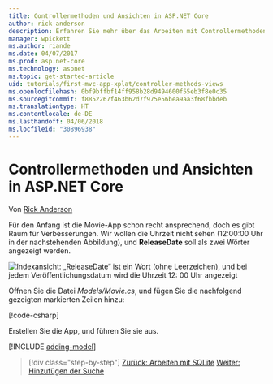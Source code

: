 ```yaml
---
title: Controllermethoden und Ansichten in ASP.NET Core
author: rick-anderson
description: Erfahren Sie mehr über das Arbeiten mit Controllermethoden, Ansichten und DataAnnotation-Objekten in ASP.NET Core.
manager: wpickett
ms.author: riande
ms.date: 04/07/2017
ms.prod: asp.net-core
ms.technology: aspnet
ms.topic: get-started-article
uid: tutorials/first-mvc-app-xplat/controller-methods-views
ms.openlocfilehash: 0bf9bffbf14ff958b28d9494600f55eb3f8e0c35
ms.sourcegitcommit: f8852267f463b62d7f975e56bea9aa3f68fbbdeb
ms.translationtype: HT
ms.contentlocale: de-DE
ms.lasthandoff: 04/06/2018
ms.locfileid: "30896938"
---
```

# <a name="controller-methods-and-views-in-aspnet-core"></a>Controllermethoden und Ansichten in ASP.NET Core

Von [Rick Anderson](https://twitter.com/RickAndMSFT)

Für den Anfang ist die Movie-App schon recht ansprechend, doch es gibt Raum für Verbesserungen. Wir wollen die Uhrzeit nicht sehen (12:00:00 Uhr in der nachstehenden Abbildung), und **ReleaseDate** soll als zwei Wörter angezeigt werden.

![Indexansicht: „ReleaseDate“ ist ein Wort (ohne Leerzeichen), und bei jedem Veröffentlichungsdatum wird die Uhrzeit 12: 00 Uhr angezeigt](../../tutorials/first-mvc-app/working-with-sql/_static/m55.png)

Öffnen Sie die Datei *Models/Movie.cs*, und fügen Sie die nachfolgend gezeigten markierten Zeilen hinzu:

[!code-csharp[](../../tutorials/first-mvc-app/start-mvc/sample/MvcMovie/Models/MovieDate.cs?name=snippet_1&highlight=2,11-12)]

Erstellen Sie die App, und führen Sie sie aus.

<!-- include start
![MVC Movie application open browser showing movie data](../../tutorials/first-mvc-app/working-with-sql/_static/m55.png)

 -->

[!INCLUDE [adding-model](../../includes/mvc-intro/controller-methods-views.md)]

> [!div class="step-by-step"]
> [Zurück: Arbeiten mit SQLite](working-with-sql.md)
> [Weiter: Hinzufügen der Suche](search.md)  
